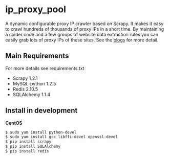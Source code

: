 # ip_proxy_pool

A dynamic configurable proxy IP crawler based on Scrapy. It makes it easy to crawl hundreds of thousands of proxy IPs in a short time. By maintaining a spider code and a few groups of website data extraction rules you can easily grab lots of proxy IPs of these sites. See the [blogs](http://jinbitou.net/2016/12/05/2244.html) for more detail.

## Main Requirements
For more details see requirements.txt
- Scrapy 1.2.1
- MySQL-python 1.2.5
- Redis 2.10.5
- SQLAlchemy 1.1.4

## Install in development

**CentOS**

```bash
$ sudo yum install python-devel
$ sudo yum install gcc libffi-devel openssl-devel
$ pip install scrapy
$ pip install SQLAlchemy
$ pip install redis
```
